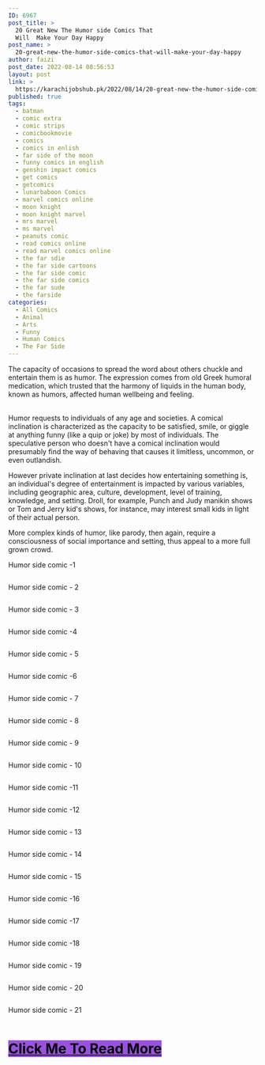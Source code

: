 ```yaml
---
ID: 6967
post_title: >
  20 Great New The Humor side Comics That
  Will  Make Your Day Happy
post_name: >
  20-great-new-the-humor-side-comics-that-will-make-your-day-happy
author: faizi
post_date: 2022-08-14 08:56:53
layout: post
link: >
  https://karachijobshub.pk/2022/08/14/20-great-new-the-humor-side-comics-that-will-make-your-day-happy/
published: true
tags:
  - batman
  - comic extra
  - comic strips
  - comicbookmovie
  - comics
  - comics in enlish
  - far side of the moon
  - funny comics in english
  - genshin impact comics
  - get comics
  - getcomics
  - lunarbaboon Comics
  - marvel comics online
  - moon knight
  - moon knight marvel
  - mrs marvel
  - ms marvel
  - peanuts comic
  - read comics online
  - read marvel comics online
  - the far sdie
  - the far side cartoons
  - the far side comic
  - the far side comics
  - the far sude
  - the farside
categories:
  - All Comics
  - Animal
  - Arts
  - Funny
  - Human Comics
  - The Far Side
---
```

<!-- wp:paragraph -->
<p><a href="https://www.facebook.com/sharer/sharer.php?u=https://petswholesome.com/?p=14131"></a></p>
<!-- /wp:paragraph -->

<!-- wp:paragraph -->
<p>The capacity of occasions to spread the word about others chuckle and entertain them is as humor. The expression comes from old Greek humoral medication, which trusted that the harmony of liquids in the human body, known as humors, affected human wellbeing and feeling.</p>
<!-- /wp:paragraph -->

<!-- wp:paragraph -->
<p><br>Humor requests to individuals of any age and societies. A comical inclination is characterized as the capacity to be satisfied, smile, or giggle at anything funny (like a quip or joke) by most of individuals. The speculative person who doesn't have a comical inclination would presumably find the way of behaving that causes it limitless, uncommon, or even outlandish.</p>
<!-- /wp:paragraph -->

<!-- wp:paragraph -->
<p></p>
<!-- /wp:paragraph -->

<!-- wp:paragraph -->
<p>However private inclination at last decides how entertaining something is, an individual's degree of entertainment is impacted by various variables, including geographic area, culture, development, level of training, knowledge, and setting. Droll, for example, Punch and Judy manikin shows or Tom and Jerry kid's shows, for instance, may interest small kids in light of their actual person.</p>
<!-- /wp:paragraph -->

<!-- wp:html -->
<script async src="https://pagead2.googlesyndication.com/pagead/js/adsbygoogle.js?client=ca-pub-7873390701257845"
     crossorigin="anonymous"></script>
<!-- Responsive ads -->
<ins class="adsbygoogle"
     style="display:block"
     data-ad-client="ca-pub-7873390701257845"
     data-ad-slot="5625185323"
     data-ad-format="auto"
     data-full-width-responsive="true"></ins>
<script>
     (adsbygoogle = window.adsbygoogle || []).push({});
</script>
<!-- /wp:html -->

<!-- wp:paragraph -->
<p>More complex kinds of humor, like parody, then again, require a consciousness of social importance and setting, thus appeal to a more full grown crowd.</p>
<!-- /wp:paragraph -->

<!-- wp:paragraph -->
<p></p>
<!-- /wp:paragraph -->

<!-- wp:paragraph -->
<p>Humor side comic -1 </p>
<!-- /wp:paragraph -->

<!-- wp:paragraph -->
<p></p>
<!-- /wp:paragraph -->

<!-- wp:image {"id":6968,"sizeSlug":"full","linkDestination":"none"} -->
<figure class="wp-block-image size-full"><img src="https://karachijobshub.pk/wp-content/uploads/2022/08/Humor-side-comic-1-4.jpg" alt="" class="wp-image-6968"/></figure>
<!-- /wp:image -->

<!-- wp:paragraph -->
<p></p>
<!-- /wp:paragraph -->

<!-- wp:paragraph -->
<p>Humor side comic - 2</p>
<!-- /wp:paragraph -->

<!-- wp:paragraph -->
<p></p>
<!-- /wp:paragraph -->

<!-- wp:image {"id":6969,"sizeSlug":"full","linkDestination":"none"} -->
<figure class="wp-block-image size-full"><img src="https://karachijobshub.pk/wp-content/uploads/2022/08/Humor-side-comic-2-4.jpg" alt="" class="wp-image-6969"/></figure>
<!-- /wp:image -->

<!-- wp:paragraph -->
<p></p>
<!-- /wp:paragraph -->

<!-- wp:paragraph -->
<p>Humor side comic - 3</p>
<!-- /wp:paragraph -->

<!-- wp:image {"id":6970,"sizeSlug":"full","linkDestination":"none"} -->
<figure class="wp-block-image size-full"><img src="https://karachijobshub.pk/wp-content/uploads/2022/08/Humor-side-comic-3-4.jpg" alt="" class="wp-image-6970"/></figure>
<!-- /wp:image -->

<!-- wp:paragraph -->
<p></p>
<!-- /wp:paragraph -->

<!-- wp:paragraph -->
<p>Humor side comic -4</p>
<!-- /wp:paragraph -->

<!-- wp:paragraph -->
<p></p>
<!-- /wp:paragraph -->

<!-- wp:image {"id":6971,"sizeSlug":"full","linkDestination":"none"} -->
<figure class="wp-block-image size-full"><img src="https://karachijobshub.pk/wp-content/uploads/2022/08/Humor-side-comic-4-4.jpg" alt="" class="wp-image-6971"/></figure>
<!-- /wp:image -->

<!-- wp:html -->
<script async="" src="https://pagead2.googlesyndication.com/pagead/js/adsbygoogle.js?client=ca-pub-7873390701257845" crossorigin="anonymous"></script>
<!-- Responsive ads -->
<ins class="adsbygoogle" style="display:block" data-ad-client="ca-pub-7873390701257845" data-ad-slot="5625185323" data-ad-format="auto" data-full-width-responsive="true"></ins>
<script>
     (adsbygoogle = window.adsbygoogle || []).push({});
</script>
<!-- /wp:html -->

<!-- wp:paragraph -->
<p>Humor side comic - 5</p>
<!-- /wp:paragraph -->

<!-- wp:paragraph -->
<p></p>
<!-- /wp:paragraph -->

<!-- wp:image {"id":6972,"sizeSlug":"full","linkDestination":"none"} -->
<figure class="wp-block-image size-full"><img src="https://karachijobshub.pk/wp-content/uploads/2022/08/Humor-side-comic-5-4.jpg" alt="" class="wp-image-6972"/></figure>
<!-- /wp:image -->

<!-- wp:paragraph -->
<p></p>
<!-- /wp:paragraph -->

<!-- wp:paragraph -->
<p>Humor side comic -6</p>
<!-- /wp:paragraph -->

<!-- wp:paragraph -->
<p></p>
<!-- /wp:paragraph -->

<!-- wp:image {"id":6973,"sizeSlug":"full","linkDestination":"none"} -->
<figure class="wp-block-image size-full"><img src="https://karachijobshub.pk/wp-content/uploads/2022/08/Humor-side-comic-6-5.jpg" alt="" class="wp-image-6973"/></figure>
<!-- /wp:image -->

<!-- wp:paragraph -->
<p></p>
<!-- /wp:paragraph -->

<!-- wp:paragraph -->
<p>Humor side comic - 7</p>
<!-- /wp:paragraph -->

<!-- wp:paragraph -->
<p></p>
<!-- /wp:paragraph -->

<!-- wp:image {"id":6974,"sizeSlug":"full","linkDestination":"none"} -->
<figure class="wp-block-image size-full"><img src="https://karachijobshub.pk/wp-content/uploads/2022/08/Humor-side-comic-7-4.jpg" alt="" class="wp-image-6974"/></figure>
<!-- /wp:image -->

<!-- wp:paragraph -->
<p></p>
<!-- /wp:paragraph -->

<!-- wp:paragraph -->
<p>Humor side comic - 8</p>
<!-- /wp:paragraph -->

<!-- wp:image {"id":6975,"sizeSlug":"full","linkDestination":"none"} -->
<figure class="wp-block-image size-full"><img src="https://karachijobshub.pk/wp-content/uploads/2022/08/Humor-side-comic-8-4.jpg" alt="" class="wp-image-6975"/></figure>
<!-- /wp:image -->

<!-- wp:paragraph -->
<p></p>
<!-- /wp:paragraph -->

<!-- wp:paragraph -->
<p>Humor side comic - 9</p>
<!-- /wp:paragraph -->

<!-- wp:image {"id":6976,"sizeSlug":"full","linkDestination":"none"} -->
<figure class="wp-block-image size-full"><img src="https://karachijobshub.pk/wp-content/uploads/2022/08/Humor-side-comic-9-3.jpg" alt="" class="wp-image-6976"/></figure>
<!-- /wp:image -->

<!-- wp:paragraph -->
<p>Humor side comic - 10</p>
<!-- /wp:paragraph -->

<!-- wp:image {"id":6977,"sizeSlug":"full","linkDestination":"none"} -->
<figure class="wp-block-image size-full"><img src="https://karachijobshub.pk/wp-content/uploads/2022/08/Humor-side-comic-10-4.jpg" alt="" class="wp-image-6977"/></figure>
<!-- /wp:image -->

<!-- wp:html -->
<script async="" src="https://pagead2.googlesyndication.com/pagead/js/adsbygoogle.js?client=ca-pub-7873390701257845" crossorigin="anonymous"></script>
<!-- Responsive ads -->
<ins class="adsbygoogle" style="display:block" data-ad-client="ca-pub-7873390701257845" data-ad-slot="5625185323" data-ad-format="auto" data-full-width-responsive="true"></ins>
<script>
     (adsbygoogle = window.adsbygoogle || []).push({});
</script>
<!-- /wp:html -->

<!-- wp:paragraph -->
<p>Humor side comic -11</p>
<!-- /wp:paragraph -->

<!-- wp:image {"id":6978,"sizeSlug":"full","linkDestination":"none"} -->
<figure class="wp-block-image size-full"><img src="https://karachijobshub.pk/wp-content/uploads/2022/08/Humor-side-comic-11-4.jpg" alt="" class="wp-image-6978"/></figure>
<!-- /wp:image -->

<!-- wp:paragraph -->
<p></p>
<!-- /wp:paragraph -->

<!-- wp:paragraph -->
<p>Humor side comic -12</p>
<!-- /wp:paragraph -->

<!-- wp:paragraph -->
<p></p>
<!-- /wp:paragraph -->

<!-- wp:image {"id":6979,"sizeSlug":"full","linkDestination":"none"} -->
<figure class="wp-block-image size-full"><img src="https://karachijobshub.pk/wp-content/uploads/2022/08/Humor-side-comic-12-4.jpg" alt="" class="wp-image-6979"/></figure>
<!-- /wp:image -->

<!-- wp:paragraph -->
<p></p>
<!-- /wp:paragraph -->

<!-- wp:paragraph -->
<p>Humor side comic - 13</p>
<!-- /wp:paragraph -->

<!-- wp:image {"id":6980,"sizeSlug":"full","linkDestination":"none"} -->
<figure class="wp-block-image size-full"><img src="https://karachijobshub.pk/wp-content/uploads/2022/08/Humor-side-comic-13-4.jpg" alt="" class="wp-image-6980"/></figure>
<!-- /wp:image -->

<!-- wp:paragraph -->
<p></p>
<!-- /wp:paragraph -->

<!-- wp:paragraph -->
<p>Humor side comic - 14</p>
<!-- /wp:paragraph -->

<!-- wp:image {"id":6981,"sizeSlug":"full","linkDestination":"none"} -->
<figure class="wp-block-image size-full"><img src="https://karachijobshub.pk/wp-content/uploads/2022/08/Humor-side-comic-14-5.jpg" alt="" class="wp-image-6981"/></figure>
<!-- /wp:image -->

<!-- wp:paragraph -->
<p>Humor side comic - 15</p>
<!-- /wp:paragraph -->

<!-- wp:paragraph -->
<p></p>
<!-- /wp:paragraph -->

<!-- wp:image {"id":6982,"sizeSlug":"full","linkDestination":"none"} -->
<figure class="wp-block-image size-full"><img src="https://karachijobshub.pk/wp-content/uploads/2022/08/Humor-side-comic-15-3.jpg" alt="" class="wp-image-6982"/></figure>
<!-- /wp:image -->

<!-- wp:html -->
<script async="" src="https://pagead2.googlesyndication.com/pagead/js/adsbygoogle.js?client=ca-pub-7873390701257845" crossorigin="anonymous"></script>
<!-- Responsive ads -->
<ins class="adsbygoogle" style="display:block" data-ad-client="ca-pub-7873390701257845" data-ad-slot="5625185323" data-ad-format="auto" data-full-width-responsive="true"></ins>
<script>
     (adsbygoogle = window.adsbygoogle || []).push({});
</script>
<!-- /wp:html -->

<!-- wp:paragraph -->
<p>Humor side comic -16</p>
<!-- /wp:paragraph -->

<!-- wp:image {"id":6983,"sizeSlug":"full","linkDestination":"none"} -->
<figure class="wp-block-image size-full"><img src="https://karachijobshub.pk/wp-content/uploads/2022/08/Humor-side-comic-16-5.jpg" alt="" class="wp-image-6983"/></figure>
<!-- /wp:image -->

<!-- wp:paragraph -->
<p>Humor side comic -17</p>
<!-- /wp:paragraph -->

<!-- wp:image {"id":6984,"sizeSlug":"full","linkDestination":"none"} -->
<figure class="wp-block-image size-full"><img src="https://karachijobshub.pk/wp-content/uploads/2022/08/Humor-side-comic-17-3.jpg" alt="" class="wp-image-6984"/></figure>
<!-- /wp:image -->

<!-- wp:paragraph -->
<p>Humor side comic -18</p>
<!-- /wp:paragraph -->

<!-- wp:image {"id":6985,"sizeSlug":"full","linkDestination":"none"} -->
<figure class="wp-block-image size-full"><img src="https://karachijobshub.pk/wp-content/uploads/2022/08/Humor-side-comic-18-5.jpg" alt="" class="wp-image-6985"/></figure>
<!-- /wp:image -->

<!-- wp:paragraph -->
<p></p>
<!-- /wp:paragraph -->

<!-- wp:paragraph -->
<p>Humor side comic - 19</p>
<!-- /wp:paragraph -->

<!-- wp:image {"id":6986,"sizeSlug":"full","linkDestination":"none"} -->
<figure class="wp-block-image size-full"><img src="https://karachijobshub.pk/wp-content/uploads/2022/08/Humor-side-comic-19-3.jpg" alt="" class="wp-image-6986"/></figure>
<!-- /wp:image -->

<!-- wp:paragraph -->
<p></p>
<!-- /wp:paragraph -->

<!-- wp:paragraph -->
<p>Humor side comic - 20</p>
<!-- /wp:paragraph -->

<!-- wp:image {"id":6987,"sizeSlug":"full","linkDestination":"none"} -->
<figure class="wp-block-image size-full"><img src="https://karachijobshub.pk/wp-content/uploads/2022/08/Humor-side-comic-20-5.jpg" alt="" class="wp-image-6987"/></figure>
<!-- /wp:image -->

<!-- wp:paragraph -->
<p></p>
<!-- /wp:paragraph -->

<!-- wp:paragraph -->
<p>Humor side comic - 21</p>
<!-- /wp:paragraph -->

<!-- wp:image {"id":6988,"sizeSlug":"full","linkDestination":"none"} -->
<figure class="wp-block-image size-full"><img src="https://karachijobshub.pk/wp-content/uploads/2022/08/Humor-side-comic-21-4.jpg" alt="" class="wp-image-6988"/></figure>
<!-- /wp:image -->

<!-- wp:paragraph -->
<p></p>
<!-- /wp:paragraph -->

<!-- wp:heading {"textAlign":"center","level":1} -->
<h1 class="has-text-align-center"><a href="https://karachijobshub.pk/20-the-humor-side-new-comics-that-will-make-your-day-happiest/"><mark style="background-color:#9b51e0" class="has-inline-color has-white-color">Click Me To Read More</mark></a></h1>
<!-- /wp:heading -->

<!-- wp:html -->
<script async="" src="https://pagead2.googlesyndication.com/pagead/js/adsbygoogle.js?client=ca-pub-7873390701257845" crossorigin="anonymous"></script>
<!-- Responsive ads -->
<ins class="adsbygoogle" style="display:block" data-ad-client="ca-pub-7873390701257845" data-ad-slot="5625185323" data-ad-format="auto" data-full-width-responsive="true"></ins>
<script>
     (adsbygoogle = window.adsbygoogle || []).push({});
</script>
<!-- /wp:html -->